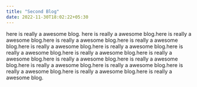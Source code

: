 ```yaml
---
title: "Second Blog"
date: 2022-11-30T18:02:22+05:30
---
```

here is really a awesome blog. here is really a awesome blog.here is really a awesome blog.here is really a awesome blog.here is really a awesome blog.here is really a awesome blog.here is really a awesome blog.here is really a awesome blog.here is really a awesome blog.here is really a awesome blog.here is really a awesome blog.here is really a awesome blog.here is really a awesome blog.here is really a awesome blog.here is really a awesome blog.here is really a awesome blog.here is really a awesome blog.

